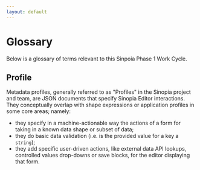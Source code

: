 ```yaml
---
layout: default
---
```


# Glossary

Below is a glossary of terms relevant to this Sinpoia Phase 1 Work Cycle.

## Profile

Metadata profiles, generally referred to as "Profiles" in the Sinopia project and team, are JSON documents that specify Sinopia Editor interactions. They  conceptually overlap with shape expressions or application profiles in some core areas; namely:
* they specify in a machine-actionable way the actions of a form for taking in a known data shape or subset of data;
* they do basic data validation (i.e. is the provided value for a key a `string`);
* they add specific user-driven actions, like external data API lookups, controlled values drop-downs or save blocks, for the editor displaying that form.
